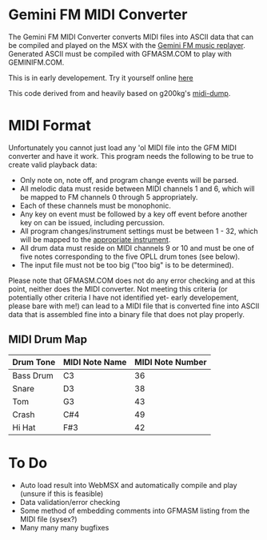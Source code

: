 # Gemini FM MIDI Converter
The Gemini FM MIDI Converter converts MIDI files into ASCII data that can be compiled and played on the MSX with the [Gemini FM music replayer](https://github.com/TheNetNomad/Gemini-FM). Generated ASCII must be compiled with GFMASM.COM to play with GEMINIFM.COM. 

This is in early developement. Try it yourself online [here](https://netnomad.neocities.org/gemconv/)

This code derived from and heavily based on g200kg's [midi-dump](https://github.com/g200kg/midi-dump).

# MIDI Format

Unfortunately you cannot just load any 'ol MIDI file into the GFM MIDI converter and have it work. This program needs the following to be true to create valid playback data:

- Only note on, note off, and program change events will be parsed.			
- All melodic data must reside between MIDI channels 1 and 6, which will be mapped to FM channels 0 through 5 appropriately.
- Each of these channels must be monophonic.
- Any key on event must be followed by a key off event before another key on can be issued, including percussion.
- All program changes/instrument settings must be between 1 - 32, which will be mapped to the [appropriate instrument](https://github.com/TheNetNomad/Gemini-FM#Instrument-Table).
- All drum data must reside on MIDI channels 9 or 10 and must be one of five notes corresponding to the five OPLL drum tones (see below).
- The input file must not be too big ("too big" is to be determined).

Please note that GFMASM.COM does not do any error checking and at this point, neither does the MIDI converter. Not meeting this criteria (or potentially other criteria I have not identified yet- early developement, please bare with me!) can lead to a MIDI file that is converted fine into ASCII data that is assembled fine into a binary file that does not play properly.

## MIDI Drum Map
| Drum Tone | MIDI Note Name | MIDI Note Number |
| --- | --- | --- |
Bass Drum | C3 | 36
Snare | D3 | 38
Tom | G3 | 43
Crash | C#4 | 49 
Hi Hat | F#3 |  42

# To Do
- Auto load result into WebMSX and automatically compile and play (unsure if this is feasible)
- Data validation/error checking
- Some method of embedding comments into GFMASM listing from the MIDI file (sysex?)
- Many many many bugfixes


